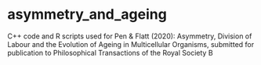# asymmetry_and_ageing
C++ code and R scripts used for Pen &amp; Flatt (2020): Asymmetry, Division of Labour and the Evolution of Ageing in Multicellular Organisms, submitted for publication to Philosophical Transactions of the Royal Society B
